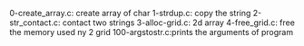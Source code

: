 0-create_array.c: create array of char
1-strdup.c: copy the string
2-str_contact.c: contact two strings
3-alloc-grid.c: 2d array
4-free_grid.c: free the memory used ny 2 grid
100-argstostr.c:prints the arguments of program
